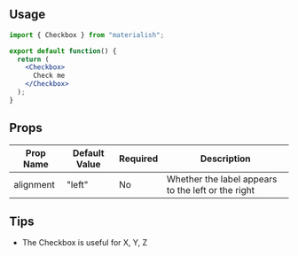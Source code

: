## Usage

```jsx
import { Checkbox } from "materialish";

export default function() {
  return (
    <Checkbox>
      Check me
    </Checkbox>
  );
}
```

## Props

| Prop Name | Default Value | Required | Description                                   |
| --------- | ------------- | -------- | --------------------------------------------- |
| alignment  | "left"              | No       | Whether the label appears to the left or the right                |

## Tips

* The Checkbox is useful for X, Y, Z
